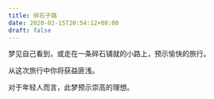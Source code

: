 ```yaml
---
title: 碎石子路
date: 2020-02-15T20:54:12+08:00
draft: false
---
```


梦见自己看到，或走在一条碎石铺就的小路上，预示愉快的旅行。

从这次旅行中你将获益匪浅。

对于年轻人而言，此梦预示崇高的理想。


